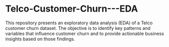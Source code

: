 # Telco-Customer-Churn---EDA
This repository presents an exploratory data analysis (EDA) of a Telco customer churn dataset. The objective is to identify key patterns and variables that influence customer churn and to provide actionable business insights based on those findings.
